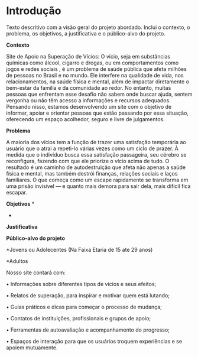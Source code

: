 # Introdução

Texto descritivo com a visão geral do projeto abordado. Inclui o contexto, o problema, os objetivos, a justificativa e o público-alvo do projeto.

<strong>Contexto</strong>

Site de Apoio na Superação de Vícios: O vício, seja em substâncias químicas como álcool, cigarro e drogas, ou em comportamentos como jogos e redes sociais , é um problema de saúde pública que afeta milhões de pessoas no Brasil e no mundo. Ele interfere na qualidade de vida, nos relacionamentos, na saúde física e mental, além de impactar diretamente o bem-estar da família e da comunidade ao redor. No entanto, muitas pessoas que enfrentam esse desafio não sabem onde buscar ajuda, sentem vergonha ou não têm acesso a informações e recursos adequados. Pensando nisso, estamos desenvolvendo um site com o objetivo de informar, apoiar e orientar pessoas que estão passando por essa situação, oferecendo um espaço acolhedor, seguro e livre de julgamentos. 

<strong>Problema</strong>

A maioria dos vícios tem a função de trazer uma satisfação temporária ao usuário que o atrai a repeti-lo várias vezes como um ciclo de prazer. À medida que o indivíduo busca essa satisfação passageira, seu cérebro se reconfigura, fazendo com que ele priorize o vício acima de tudo. O resultado é um caminho de autodestruição que afeta não apenas a saúde física e mental, mas também destrói finanças, relações sociais e laços familiares. O que começa como um escape rapidamente se transforma em uma prisão invisível — e quanto mais demora para sair dela, mais difícil fica escapar.

<strong>Objetivos</strong>
*

*

<strong>Justificativa</strong>

<strong>Público-alvo do projeto</strong>

*Jovens ou Adolecentes (Na Faixa Etaria de 15 ate 29 anos)

*Adultos

Nosso site contará com: 

• Informações sobre diferentes tipos de vícios e seus efeitos;

• Relatos de superação, para inspirar e motivar quem está lutando;

• Guias práticos e dicas para começar o processo de mudança;

• Contatos de instituições, profissionais e grupos de apoio;

• Ferramentas de autoavaliação e acompanhamento do progresso;

• Espaços de interação para que os usuários troquem experiências e se apoiem mutuamente. 

